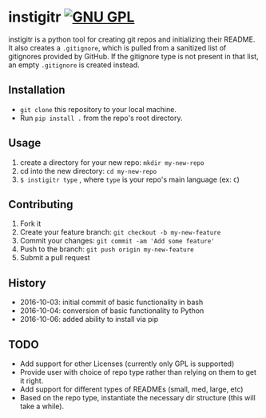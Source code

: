 # instigitr [![GNU GPL](http://img.shields.io/:license-gpl3-blue.svg)](http://www.gnu.org/licenses/gpl-3.0.html)

instigitr is a python tool for creating git repos and initializing their
README. It also creates a `.gitignore`, which is pulled from a sanitized
list of gitignores provided by GitHub. If the gitignore type is not present
in that list, an empty `.gitignore` is created instead.

## Installation

* `git clone` this repository to your local machine.
* Run `pip install .` from the repo's root directory.

## Usage

1. create a directory for your new repo: `mkdir my-new-repo`
1. cd into the new directory: `cd my-new-repo`
1. `$ instigitr type` , where `type` is your repo's main language (ex: `C`)

## Contributing

1. Fork it
1. Create your feature branch: `git checkout -b my-new-feature`
1. Commit your changes: `git commit -am 'Add some feature'`
1. Push to the branch: `git push origin my-new-feature`
1. Submit a pull request

## History

* 2016-10-03: initial commit of basic functionality in bash
* 2016-10-04: conversion of basic functionality to Python
* 2016-10-06: added ability to install via pip

## TODO

* Add support for other Licenses (currently only GPL is supported)
* Provide user with choice of repo type rather than relying on them to get
  it right.
* Add support for different types of READMEs (small, med, large, etc)
* Based on the repo type, instantiate the necessary dir structure (this will
  take a while).
